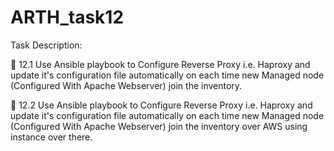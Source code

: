 # ARTH_task12

Task Description:

📌 12.1 Use Ansible playbook to Configure Reverse Proxy i.e. Haproxy and update it's configuration file automatically on each time new Managed node (Configured With Apache Webserver) join the inventory.

📌 12.2 Use Ansible playbook to Configure Reverse Proxy i.e. Haproxy and update it's configuration file automatically on each time new Managed node (Configured With Apache Webserver) join the inventory over AWS using instance over there.

